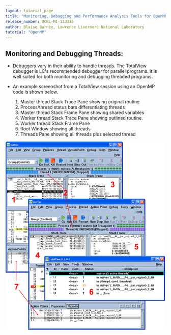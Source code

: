 ```yaml
---
layout: tutorial_page
title: "Monitoring, Debugging and Performance Analysis Tools for OpenMP"
release_number: UCRL-MI-133316
author: Blaise Barney, Lawrence Livermore National Laboratory
tutorial: "OpenMP"
---
```


## Monitoring and Debugging Threads:

* Debuggers vary in their ability to handle threads. The TotalView debugger is LC's recommended debugger for parallel programs. It is well suited for both monitoring and debugging threaded programs.

* An example screenshot from a TotalView session using an OpenMP code is shown below.
  1. Master thread Stack Trace Pane showing original routine
  2. Process/thread status bars differentiating threads
  3. Master thread Stack Frame Pane showing shared variables
  4. Worker thread Stack Trace Pane showing outlined routine.
  5. Worker thread Stack Frame Pane
  6. Root Window showing all threads
  7. Threads Pane showing all threads plus selected thread

![Totalview_image](images/totalview.gif)
